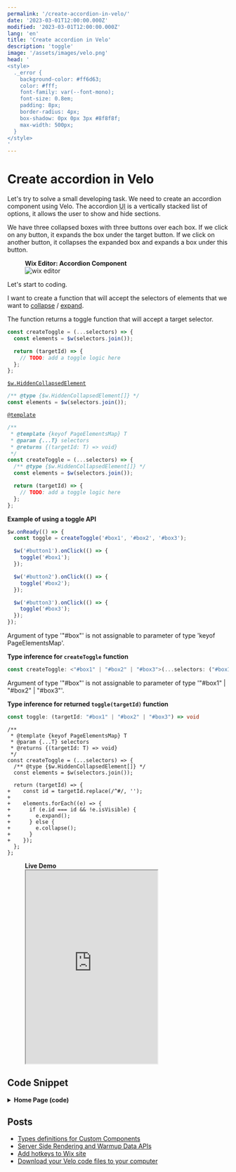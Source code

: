 ```yaml
---
permalink: '/create-accordion-in-velo/'
date: '2023-03-01T12:00:00.000Z'
modified: '2023-03-01T12:00:00.000Z'
lang: 'en'
title: 'Create accordion in Velo'
description: 'toggle'
image: '/assets/images/velo.png'
head: '
<style>
  ._error {
    background-color: #ff6d63;
    color: #fff;
    font-family: var(--font-mono);
    font-size: 0.8em;
    padding: 8px;
    border-radius: 4px;
    box-shadow: 0px 0px 3px #8f8f8f;
    max-width: 500px;
  }
</style>
'
---
```


# Create accordion in Velo

Let's try to solve a small developing task. We need to create an accordion component using Velo. The accordion <abbr title="User Interface">UI</abbr> is a vertically stacked list of options, it allows the user to show and hide sections.

We have three collapsed boxes with three buttons over each box. If we click on any button, it expands the box under the target button. If we click on another button, it collapses the expanded box and expands a box under this button.

<figure>
  <figcaption>
    <strong>Wix Editor: Accordion Component</strong>
  </figcaption>
  <img
    src="/assets/images/accordion-in-velo.jpg"
    alt="wix editor"
    loading="lazy"
  />
</figure>

Let's start to coding.

I want to create a function that will accept the selectors of elements that we want to [collapse](https://www.wix.com/velo/reference/$w/collapsedmixin/collapse) / [expand](https://www.wix.com/velo/reference/$w/collapsedmixin/expand).

The function returns a toggle function that will accept a target selector.

```js
const createToggle = (...selectors) => {
  const elements = $w(selectors.join());

  return (targetId) => {
    // TODO: add a toggle logic here
  };
};
```

[`$w.HiddenCollapsedElement`](https://www.wix.com/velo/reference/$w/hiddencollapsedelement)

```js
/** @type {$w.HiddenCollapsedElement[]} */
const elements = $w(selectors.join());
```

[`@template`](https://www.typescriptlang.org/docs/handbook/jsdoc-supported-types.html#template)

```js
/**
 * @template {keyof PageElementsMap} T
 * @param {...T} selectors
 * @returns {(targetId: T) => void}
 */
const createToggle = (...selectors) => {
  /** @type {$w.HiddenCollapsedElement[]} */
  const elements = $w(selectors.join());

  return (targetId) => {
    // TODO: add a toggle logic here
  };
};
```

**Example of using a toggle API**

```js
$w.onReady(() => {
  const toggle = createToggle('#box1', '#box2', '#box3');

  $w('#button1').onClick(() => {
    toggle('#box1');
  });

  $w('#button2').onClick(() => {
    toggle('#box2');
  });

  $w('#button3').onClick(() => {
    toggle('#box3');
  });
});
```

<div class="_error">
  Argument of type '"#box"' is not assignable to parameter of type 'keyof PageElementsMap'.
</div>

**Type inference for `createToggle` function**

```ts
const createToggle: <"#box1" | "#box2" | "#box3">(...selectors: ("#box1" | "#box2" | "#box3")[]) => (targetId: "#box1" | "#box2" | "#box3") => void
```

<div class="_error">
  Argument of type '"#box"' is not assignable to parameter of type '"#box1" | "#box2" | "#box3"'.
</div>

**Type inference for returned `toggle(targetId)` function**

```ts
const toggle: (targetId: "#box1" | "#box2" | "#box3") => void
```

```diff-js
/**
 * @template {keyof PageElementsMap} T
 * @param {...T} selectors
 * @returns {(targetId: T) => void}
 */
const createToggle = (...selectors) => {
  /** @type {$w.HiddenCollapsedElement[]} */
  const elements = $w(selectors.join());

  return (targetId) => {
+    const id = targetId.replace(/^#/, '');
+
+    elements.forEach((e) => {
+      if (e.id === id && !e.isVisible) {
+        e.expand();
+      } else {
+        e.collapse();
+      }
+    });
  };
};
```

<figure>
 <figcaption>
    <strong>Live Demo</strong>
  </figcaption>
  <iframe
    src="https://shoonia.wixsite.com/blog/toggle"
    title=""
    height="440"
  ></iframe>
</figure>

## Code Snippet

<details>
  <summary>
    <strong>Home Page (code)</strong>
  </summary>

```js
/**
 * @template {keyof PageElementsMap} T
 * @param {...T} selectors
 * @returns {(targetId: T) => void}
 */
const createToggle = (...selectors) => {
  /** @type {$w.HiddenCollapsedElement[]} */
  const elements = $w(selectors.join());

  return (targetId) => {
    const id = targetId.replace(/^#/, '');

    elements.forEach((e) => {
      if (e.id === id && !e.isVisible) {
        e.expand();
      } else {
        e.collapse();
      }
    });
  };
};

$w.onReady(() => {
  const toggle = createToggle('#box1', '#box2', '#box3');

  $w('#button1').onClick(() => {
    toggle('#box1');
  });

  $w('#button2').onClick(() => {
    toggle('#box2');
  });

  $w('#button3').onClick(() => {
    toggle('#box3');
  });
});
```
</details>

## Posts

- [Types definitions for Custom Components](/types-definitions-for-custom-components/)
- [Server Side Rendering and Warmup Data APIs](/ssr-and-warmup-data/)
- [Add hotkeys to Wix site](/hotkeys-custom-element/)
- [Download your Velo code files to your computer](/velo-filesystem-chrome-extension/)
